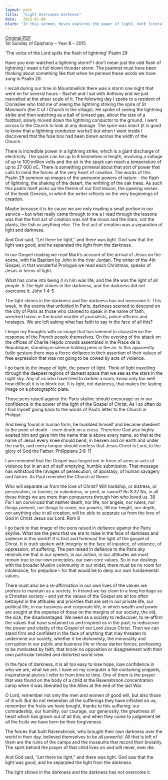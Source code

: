 ```yaml
---
layout: post
title:  "Light Overcomes Darkness"
date:   2015-01-04
blurb: "In this sermon, Kevin explores the power of light, both literal and metaphorical, in overcoming darkness. Drawing from Psalm 29, Genesis, and the Gospel of Mark, he reflects on the creative and enduring power of light. The sermon also addresses the tragic events in Paris, urging listeners to uphold their values in the face of violence and injustice."
---
```

[Original PDF](/assets/pdf/epiphany12015.pdf)    
1st Sunday of Epiphany – Year B – 2015

‘The voice of the Lord splits the flash of lightning’ Psalm 29

Have you ever watched a lightning storm? I don’t mean just the odd flash of lightning I mean a full blown thunder storm. The psalmist must have been thinking about something like that when he penned these words we have sung in Psalm 29.

I recall during our time in Mountmellick there was a storm one night that went on for several hours – Rachel and I sat with Anthony and we just marvelled at the sheer scale of it. The following day I spoke to a resident of Clonaslee who told me of seeing the lightning striking the spire of St Manman’s (the C of I Church in the village). He spoke of seeing the lightning strike and then watching as a ball of ionised gas, about the size of a football, slowly moved down the lightning conductor to the ground. I went across to the Church to look at any damage. The spire was intact (it is good to know that a lightning conductor works!) but when I went inside I discovered that the fuse box had been blown across the width of the Church.

There is incredible power in a lightning strike, which is a giant discharge of electricity. The spark can be up to 8 kilometres in length, involving a voltage of up to 100 million volts and the air in the spark can reach a temperature of up to 27 000 oC. There is something primeval about that sort of power that calls to mind the forces at the very heart of creation. The words of this Psalm 29 summon up images of the awesome powers of nature - the flash of lightning, the shaking of the desert, the writhing of the oak trees. As such this psalm itself picks up the theme of our first lesson, the opening verses of the book Genesis, in which the writer reflects on the very beginnings of creation.

Maybe because it is be cause we are only reading a small portion in our service – but what really came through to me a I read through the lessons was that the first act of creation was not the moon and the stars, not the plants, the fish or anything else. The first act of creation was a separation of light and darkness.

And God said, “Let there be light,” and there was light. God saw that the light was good, and he separated the light from the darkness.

In our Gospel reading we read Mark’s account of the arrival of Jesus on the scene, with his Baptism by John in the river Jordan. The writer of the 4th Gospel, in that wonderful Prologue we read each Christmas, speaks of Jesus in terms of light.

What has come into being 4 in him was life, and the life was the light of all people. 5 The light shines in the darkness, and the darkness did not overcome it. John 1:4-5

The light shines in the darkness and the darkness has not overcome it. This week, in the events that unfolded in Paris, darkness seemed to descend on the city of Paris as those who claimed to speak in the name of faith, wrecked havoc in the brutal murder of journalists, police officers and hostages. We are left asking what has faith to say in the face of all this?

I begin my thoughts with an image that has seemed to characterise the response of the French people themselves. On the evening of the attack on the offices of Charlie Hepdo crowds assembled in the Place de la Republique, standing in silence holding pens in the air. In this apparently futile gesture there was a fierce defiance in their assertion of their values of free expression that was not going to be cowed by acts of violence.

I go back to the image of light, the power of light. Think of light travelling through the deepest regions of darkest space that we see as the stars in the night sky. Any of us who have tried to darken a room, know only too well how difficult it is to block out. It is light, not darkness, that makes the lasting image on a photographic plate.

Those pens raised against the Paris skyline should encourage us in our confidence in the power of the light of the Gospel of Christ. As I so often do I find myself going back to the words of Paul’s letter to the Church in Philippi:

And being found in human form,
he humbled himself
and became obedient to the point of death--
even death on a cross.
Therefore God also highly exalted him
and gave him the name
that is above every name,
so that at the name of Jesus
every knee should bend,
in heaven and on earth and under the earth,
and every tongue should confess
that Jesus Christ is Lord,
to the glory of God the Father. Philippians 2:8-11

I am reminded that the Gospel was forged not in force of arms or acts of violence but in an act of self emptying, humble submission. That message has withstood the ravages of persecution, of apostasy, of human savagery and failure. As Paul reminded the Church at Rome:

Who will separate us from the love of Christ? Will hardship, or distress, or persecution, or famine, or nakedness, or peril, or sword? Ro 8:37 No, in all these things we are more than conquerors through him who loved us. 38 For I am convinced that neither death, nor life, nor angels, nor rulers, nor things present, nor things to come, nor powers, 39 nor height, nor depth, nor anything else in all creation, will be able to separate us from the love of God in Christ Jesus our Lord. Rom 8

I go back to that image of the pens raised in defiance against the Paris skyline. What are the pens that we are to raise in the face of darkness and violence in this world? It is first and foremost the light of the gospel of Christ. It is truth spoken with integrity in the face of injustice, of violence, of oppression, of suffering. The pen raised in defiance to the Paris sky reminds me that in our speech, in our action, in our attitudes we must remain true to our own principles, our own core values. So in our dealings with the broader Muslim community in our midst, there must be no room for intolerance, for prejudice – for that would be to deny our own fundamental values.

There must also be a re-affirmation in our own lives of the values we profess to maintain as a society. In Ireland we lay claim to a long heritage as a Christian society – and yet the values of the Gospel are all too often betrayed in the attitudes and priorities that are set in our private life, our political life, in our business and corporate life, in which wealth and power are sought at the expense of those on the margins of our society, the old, the sick, the disadvantaged. We need as a society to rediscover, to re-affirm the values that have sustained us and inspired us in the past; to rediscover the power and vitality of the Gospel of our Lord Jesus Christ. Then we can stand firm and confident in the face of anything that may threaten to undermine our society, whether it be dishonesty, the immorality and corruption in our public and business life or those darker forces, professing to be motivated by faith, that brook no opposition or disagreement with their own particular twisted and distorted world view.

In the face of darkness, it is all too easy to lose hope, lose confidence in who we are, what we are. I have on my computer a file containing snippets, inspirational pieces I refer to from time to time. One of them is the prayer that was found on the body of a child at the Ravensbrook concentration camp when it was liberated by the Allies at the end of the last War.

O Lord, remember not only the men and women of good will, but also those of ill will. But do not remember all the sufferings they have inflicted on us; remember the fruits we have bought, thanks to this suffering; our comradeship, our humility, our courage, our generosity, the greatness of heart which has grown out of all this; and when they come to judgement let all the fruits we have born be their forgiveness.

The forces that built Ravensbrook, who brought their own darkness over the world in their day, believed themselves to be all powerful. All that is left of them are the ruins of the camps and the museums that record their brutality. The spirit behind the prayer of that child lives on and will never, ever die.

And God said, “Let there be light,” and there was light. God saw that the light was good, and he separated the light from the darkness.

The light shines in the darkness and the darkness has not overcome it.

